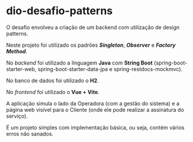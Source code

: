 # dio-desafio-patterns

O desafio envolveu a criação de um backend com utilização de design patterns.

Neste projeto foi utilizado os padrões ***Singleton***, ***Observer*** e ***Factory  Method***.

No *backend* foi utilizado a linguagem **Java** com **String Boot** (spring-boot-starter-web, spring-boot-starter-data-jpa e spring-restdocs-mockmvc).

No banco de dados foi utilizado o **H2**.

No *frontend* foi utilizado o **Vue + Vite**.

A aplicação simula o lado da  Operadora (com a gestão do sistema) e a página web visível para o Cliente (onde ele pode realizar a assinatura do serviço).

É um projeto simples com implementação básica, ou seja, contém vários erros não sanados.